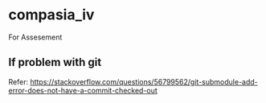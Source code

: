 # compasia_iv
For Assesement

## If problem with git
Refer: https://stackoverflow.com/questions/56799562/git-submodule-add-error-does-not-have-a-commit-checked-out
